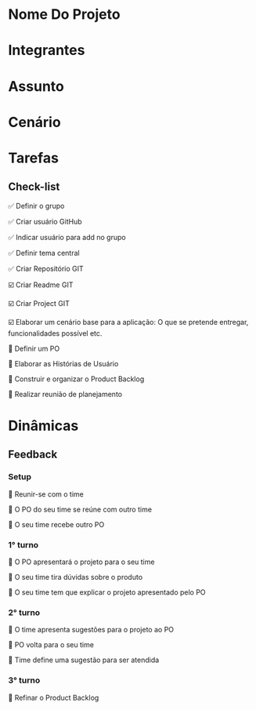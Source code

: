 # Nome Do Projeto
 
# Integrantes

# Assunto 

# Cenário

# Tarefas
## Check-list
:white_check_mark: Definir o grupo

:white_check_mark: Criar usuário GitHub

:white_check_mark: Indicar usuário para add no grupo

:white_check_mark: Definir tema central

:white_check_mark: Criar Repositório GIT

:ballot_box_with_check: Criar Readme GIT

:ballot_box_with_check: Criar Project GIT

:ballot_box_with_check: Elaborar um cenário base para a aplicação: O que se pretende entregar, funcionalidades possível etc.

:black_square_button: Definir um PO

:black_square_button: Elaborar as Histórias de Usuário

:black_square_button: Construir e organizar o Product Backlog

:black_square_button: Realizar reunião de planejamento


# Dinâmicas

## Feedback

### Setup

:black_square_button: Reunir-se com o time

:black_square_button: O PO do seu time se reúne com outro time

:black_square_button: O seu time recebe outro PO

### 1° turno

:black_square_button: O PO apresentará o projeto para o seu time

:black_square_button: O seu time tira dúvidas sobre o produto

:black_square_button: O seu time tem que explicar o projeto apresentado pelo PO

### 2° turno 

:black_square_button: O time apresenta sugestões para o projeto ao PO

:black_square_button: PO volta para o seu time

:black_square_button: Time define uma sugestão para ser atendida

### 3° turno

:black_square_button: Refinar o Product Backlog
